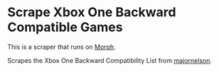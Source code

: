 # Scrape Xbox One Backward Compatible Games

This is a scraper that runs on [Morph](https://morph.io).

Scrapes the Xbox One Backward Compatibility List from [majornelson](https://majornelson.com/).

